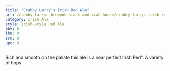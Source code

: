 ```yaml
---
title: "Crabby Larry's Irish Red Ale"
url: /crabby-larrys-brewpub-steak-and-crab-house/crabby-larrys-irish-red-ale/
category: Irish Ale
style: Irish-Style Red Ale
abv: 6
ibu: 0
srm: 0
upc: 0
---
```

Rich and smooth on the pallate this ale is a near perfect Irish Red". A variety of hops
